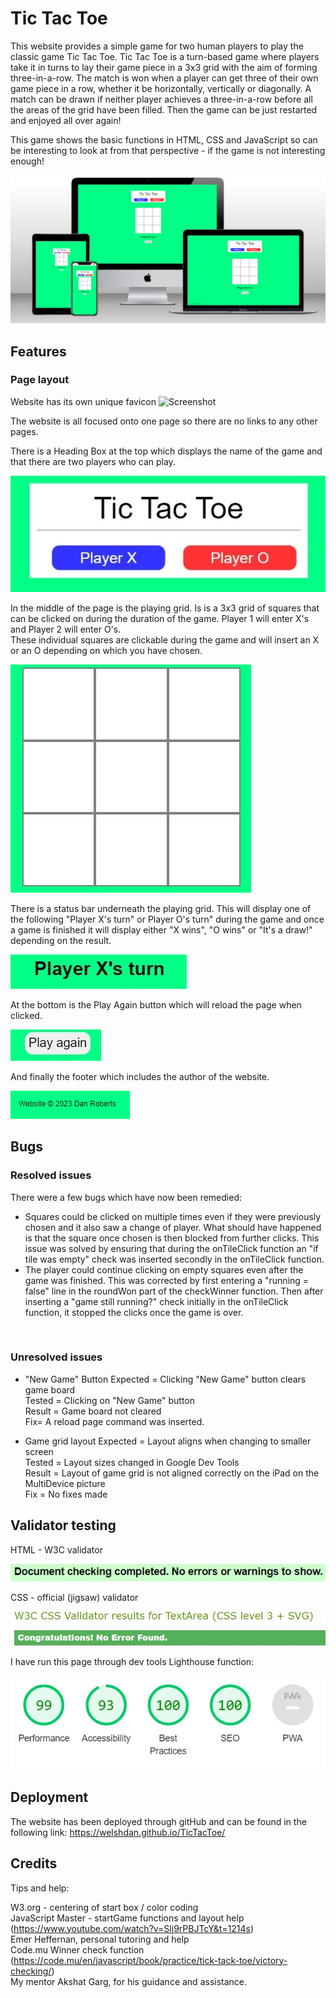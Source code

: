 # Tic Tac Toe  

This website provides a simple game for two human players to play the classic game Tic Tac Toe. Tic Tac Toe is a turn-based game where players take it in turns to lay their game piece in a 3x3 grid with the aim of forming three-in-a-row. The match is won when a player can get three of their own game piece in a row, whether it be horizontally, vertically or diagonally. A match can be drawn if neither player achieves a three-in-a-row before all the areas of the grid have been filled. Then the game can be just restarted and enjoyed all over again!

This game shows the basic functions in HTML, CSS and JavaScript so can be interesting to look at from that perspective - if the game is not interesting enough!

![Screenshot](assets/images/multidevice.jpg)

## Features


### Page layout

Website has its own unique favicon ![Screenshot](assets/images/favicon.ico) 


The website is all focused onto one page so there are no links to any other pages.

There is a Heading Box at the top which displays the name of the game and that there are two players who can play.

![Screenshot](assets/images/pagelayout1.jpg)

In the middle of the page is the playing grid. Is is a 3x3 grid of squares that can be clicked on during the duration of the game. Player 1 will enter X's and Player 2 will enter O's. <br>
These individual squares are clickable during the game and will insert an X or an O depending on which you have chosen.

![Screenshot](assets/images/pagelayout2.jpg)

There is a status bar underneath the playing grid. This will display one of the following "Player X's turn" or Player O's turn" during the game and once a game is finished it will display either "X wins", "O wins" or "It's a draw!" depending on the result.

![Screenshot](assets/images/pagelayout3.jpg)

At the bottom is the Play Again button which will reload the page when clicked.

![Screenshot](assets/images/pagelayout4.jpg)

And finally the footer which includes the author of the website.

![Screenshot](assets/images/pagelayout5.jpg)

## Bugs

### Resolved issues

There were a few bugs which have now been remedied:
 - Squares could be clicked on multiple times even if they were previously chosen and it also saw a change of player. What should have happened is that the square once chosen is then blocked from further clicks. This issue was solved by ensuring that during the onTileClick function an "if tile was empty" check was inserted secondly in the onTileClick function.<br>
 - The player could continue clicking on empty squares even after the game was finished. This was corrected by first entering a "running = false" line in the roundWon part of the checkWinner function. Then after inserting a "game still running?" check initially in the onTileClick function, it stopped the clicks once the game is over.
 <br>

### Unresolved issues

- "New Game" Button
Expected = Clicking "New Game" button clears game board<br>
Tested = Clicking on "New Game" button<br>
Result = Game board not cleared<br>
Fix= A reload page command was inserted.<br>

- Game grid layout
Expected = Layout aligns when changing to smaller screen<br>
Tested = Layout sizes changed in Google Dev Tools<br>
Result = Layout of game grid is not aligned correctly on the iPad on the MultiDevice picture<br>
Fix = No fixes made<br>


## Validator testing

HTML - W3C validator

![Screenshot](assets/images/w3validator.jpg)

CSS - official (jigsaw) validator

![Screenshot](assets/images/w3CSS.jpg)

I have run this page through dev tools Lighthouse function:

![Screenshot](assets/images/lighthouse.jpg)

## Deployment

The website has been deployed through gitHub and can be found in the following link:
https://welshdan.github.io/TicTacToe/

## Credits

Tips and help:

W3.org - centering of start box / color coding<br>
JavaScript Master - startGame functions and layout help (https://www.youtube.com/watch?v=Slj9rPBJTcY&t=1214s)<br>
Emer Heffernan, personal tutoring and help<br>
Code.mu Winner check function (https://code.mu/en/javascript/book/practice/tick-tack-toe/victory-checking/)<br>
My mentor Akshat Garg, for his guidance and assistance.<br>
